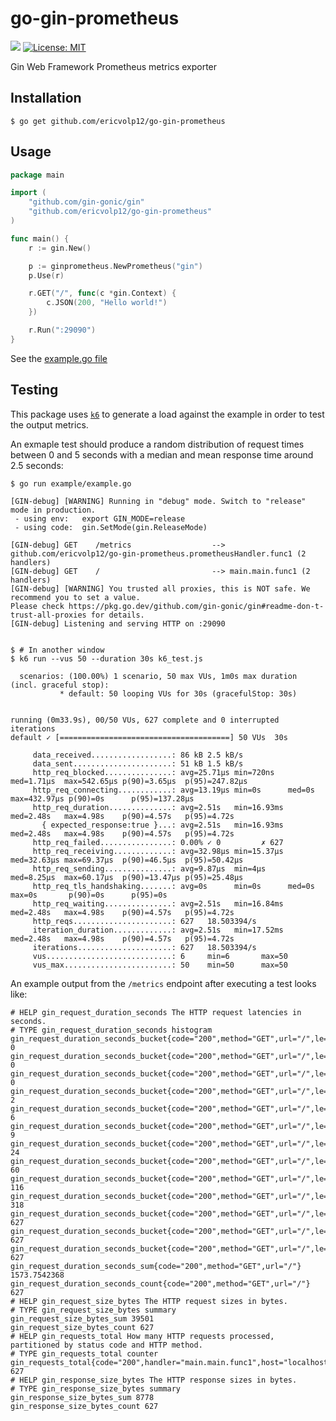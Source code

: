 # go-gin-prometheus

[![](https://godoc.org/github.com/ericvolp12/go-gin-prometheus?status.svg)](https://godoc.org/github.com/ericvolp12/go-gin-prometheus) [![License: MIT](https://img.shields.io/badge/License-MIT-yellow.svg)](https://opensource.org/licenses/MIT)

Gin Web Framework Prometheus metrics exporter

## Installation

`$ go get github.com/ericvolp12/go-gin-prometheus`

## Usage

```go
package main

import (
	"github.com/gin-gonic/gin"
	"github.com/ericvolp12/go-gin-prometheus"
)

func main() {
	r := gin.New()

	p := ginprometheus.NewPrometheus("gin")
	p.Use(r)

	r.GET("/", func(c *gin.Context) {
		c.JSON(200, "Hello world!")
	})

	r.Run(":29090")
}
```

See the [example.go file](https://github.com/ericvolp12/go-gin-prometheus/blob/main/example/example.go)

## Testing

This package uses [`k6`](https://k6.io/) to generate a load against the example in order to test the output metrics.

An exmaple test should produce a random distribution of request times between 0 and 5 seconds with a median and mean response time around 2.5 seconds:

```shell
$ go run example/example.go

[GIN-debug] [WARNING] Running in "debug" mode. Switch to "release" mode in production.
 - using env:   export GIN_MODE=release
 - using code:  gin.SetMode(gin.ReleaseMode)

[GIN-debug] GET    /metrics                  --> github.com/ericvolp12/go-gin-prometheus.prometheusHandler.func1 (2 handlers)
[GIN-debug] GET    /                         --> main.main.func1 (2 handlers)
[GIN-debug] [WARNING] You trusted all proxies, this is NOT safe. We recommend you to set a value.
Please check https://pkg.go.dev/github.com/gin-gonic/gin#readme-don-t-trust-all-proxies for details.
[GIN-debug] Listening and serving HTTP on :29090


$ # In another window
$ k6 run --vus 50 --duration 30s k6_test.js

  scenarios: (100.00%) 1 scenario, 50 max VUs, 1m0s max duration (incl. graceful stop):
           * default: 50 looping VUs for 30s (gracefulStop: 30s)


running (0m33.9s), 00/50 VUs, 627 complete and 0 interrupted iterations
default ✓ [======================================] 50 VUs  30s

     data_received..................: 86 kB 2.5 kB/s
     data_sent......................: 51 kB 1.5 kB/s
     http_req_blocked...............: avg=25.71µs min=720ns   med=1.71µs  max=542.65µs p(90)=3.65µs  p(95)=247.82µs
     http_req_connecting............: avg=13.19µs min=0s      med=0s      max=432.97µs p(90)=0s      p(95)=137.28µs
     http_req_duration..............: avg=2.51s   min=16.93ms med=2.48s   max=4.98s    p(90)=4.57s   p(95)=4.72s
       { expected_response:true }...: avg=2.51s   min=16.93ms med=2.48s   max=4.98s    p(90)=4.57s   p(95)=4.72s
     http_req_failed................: 0.00% ✓ 0         ✗ 627
     http_req_receiving.............: avg=32.98µs min=15.37µs med=32.63µs max=69.37µs  p(90)=46.5µs  p(95)=50.42µs
     http_req_sending...............: avg=9.87µs  min=4µs     med=8.25µs  max=60.17µs  p(90)=13.47µs p(95)=25.48µs
     http_req_tls_handshaking.......: avg=0s      min=0s      med=0s      max=0s       p(90)=0s      p(95)=0s
     http_req_waiting...............: avg=2.51s   min=16.84ms med=2.48s   max=4.98s    p(90)=4.57s   p(95)=4.72s
     http_reqs......................: 627   18.503394/s
     iteration_duration.............: avg=2.51s   min=17.52ms med=2.48s   max=4.98s    p(90)=4.57s   p(95)=4.72s
     iterations.....................: 627   18.503394/s
     vus............................: 6     min=6       max=50
     vus_max........................: 50    min=50      max=50
```

An example output from the `/metrics` endpoint after executing a test looks like:

```
# HELP gin_request_duration_seconds The HTTP request latencies in seconds.
# TYPE gin_request_duration_seconds histogram
gin_request_duration_seconds_bucket{code="200",method="GET",url="/",le="0.0001"} 0
gin_request_duration_seconds_bucket{code="200",method="GET",url="/",le="0.005"} 0
gin_request_duration_seconds_bucket{code="200",method="GET",url="/",le="0.01"} 0
gin_request_duration_seconds_bucket{code="200",method="GET",url="/",le="0.025"} 2
gin_request_duration_seconds_bucket{code="200",method="GET",url="/",le="0.05"} 6
gin_request_duration_seconds_bucket{code="200",method="GET",url="/",le="0.1"} 9
gin_request_duration_seconds_bucket{code="200",method="GET",url="/",le="0.25"} 24
gin_request_duration_seconds_bucket{code="200",method="GET",url="/",le="0.5"} 60
gin_request_duration_seconds_bucket{code="200",method="GET",url="/",le="1"} 116
gin_request_duration_seconds_bucket{code="200",method="GET",url="/",le="2.5"} 318
gin_request_duration_seconds_bucket{code="200",method="GET",url="/",le="5"} 627
gin_request_duration_seconds_bucket{code="200",method="GET",url="/",le="10"} 627
gin_request_duration_seconds_bucket{code="200",method="GET",url="/",le="+Inf"} 627
gin_request_duration_seconds_sum{code="200",method="GET",url="/"} 1573.7542368
gin_request_duration_seconds_count{code="200",method="GET",url="/"} 627
# HELP gin_request_size_bytes The HTTP request sizes in bytes.
# TYPE gin_request_size_bytes summary
gin_request_size_bytes_sum 39501
gin_request_size_bytes_count 627
# HELP gin_requests_total How many HTTP requests processed, partitioned by status code and HTTP method.
# TYPE gin_requests_total counter
gin_requests_total{code="200",handler="main.main.func1",host="localhost:29090",method="GET",url="/"} 627
# HELP gin_response_size_bytes The HTTP response sizes in bytes.
# TYPE gin_response_size_bytes summary
gin_response_size_bytes_sum 8778
gin_response_size_bytes_count 627
```
